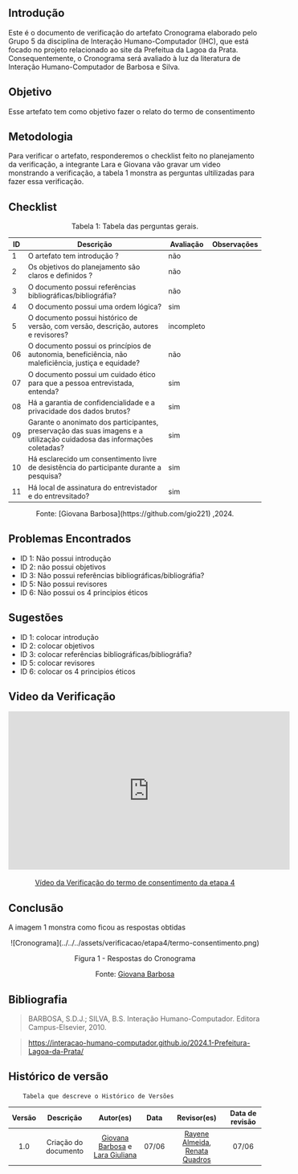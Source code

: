 ## Introdução
Este é o documento de verificação do artefato Cronograma elaborado pelo Grupo 5 da disciplina de Interação Humano-Computador (IHC), que está focado no projeto relacionado ao site da Prefeitua da Lagoa da Prata. Consequentemente, o Cronograma será avaliado à luz da literatura de Interação Humano-Computador de Barbosa e Silva.

## Objetivo 
Esse artefato tem como objetivo fazer o relato do termo de consentimento


## Metodologia
Para verificar o artefato, responderemos o checklist feito no planejamento da verificação, a integrante Lara e Giovana vão gravar um video monstrando a verificação, a tabela 1 monstra as perguntas ultilizadas para fazer essa verificação.

## Checklist

<center>Tabela 1: Tabela das perguntas gerais. </center> 

| ID  | Descrição                                                                 | Avaliação | Observações                              |
|-----|--------------------------------------------------------------------------|-----------|------------------------------------------|
| 1 |  O artefato tem introdução ?  | não  | |
| 2   | Os objetivos do planejamento são claros e definidos ?                      |   não        |                                          |
| 3   | O documento possui referências bibliográficas/bibliográfia?                  |   não        |                                          |
| 4   | O documento possui uma ordem lógica?                  |  sim         |                                          |
| 5   | O documento possui histórico de versão, com versão, descrição, autores e revisores?                  |         incompleto  |                                          |
| 06 | O documento possui os princípios de autonomia, beneficiência, não maleficiência, justiça e equidade?  | não | |
| 07 | O documento possui um cuidado ético para que a pessoa entrevistada, entenda?  | sim | |
| 08 | Há a garantia de confidencialidade e a privacidade dos dados brutos?| sim  | |
| 09 |Garante o anonimato dos participantes, preservação das suas imagens e a utilização cuidadosa das informações coletadas? | sim | |
| 10 | Há esclarecido um consentimento livre de desistência do participante durante a pesquisa? |sim   | |
| 11 | Há local de assinatura do entrevistador e do entrevsitado? |sim  | |

<center>Fonte: [Giovana Barbosa](https://github.com/gio221) ,2024.</center>

## Problemas Encontrados

* ID 1: Não possui introdução
* ID 2: não possui objetivos
* ID 3: Não possui referências bibliográficas/bibliográfia?   
* ID 5: Não possui revisores
* ID 6: Não possui os 4 principios éticos

## Sugestões

* ID 1: colocar introdução
* ID 2: colocar objetivos
* ID 3: colocar referências bibliográficas/bibliográfia?   
* ID 5: colocar revisores
* ID 6: colocar os 4 principios éticos

## Video da Verificação

<p style="text-align: center"><iframe width="560" height="315" src="https://www.youtube.com/embed/3OxI1PUyNLk  " title="YouTube video player" frameborder="0" allow="accelerometer; autoplay; clipboard-write; encrypted-media; gyroscope; picture-in-picture; web-share" referrerpolicy="strict-origin-when-cross-origin" allowfullscreen></iframe></p>
<p style="text-align: center"><a href="https://youtu.be/3OxI1PUyNLk " target="blanket">Vídeo da Verificação do termo de consentimento da etapa 4</a></p>

## Conclusão
A imagem 1 monstra como ficou as respostas obtidas
<center>
![Cronograma](../../../assets/verificacao/etapa4/termo-consentimento.png)
<div align="center">
<p> Figura 1 - Respostas do Cronograma </p>
 <center>  <p>Fonte: <a href="https://github.com/gio221">Giovana Barbosa</a></p></center>     
</div></center>


## Bibliografia
> BARBOSA, S.D.J.; SILVA, B.S. Interação Humano-Computador. Editora Campus-Elsevier, 2010.

>  https://interacao-humano-computador.github.io/2024.1-Prefeitura-Lagoa-da-Prata/


## Histórico de versão
        Tabela que descreve o Histórico de Versões
|     Versão       |     Descrição      |      Autor(es)      | Data           |  Revisor(es)          |Data de revisão|
| :----------------------------------------------------------: | :-------------------------------: | :-------------------------------------------------: | :-------------------------------: |  :-------------------------------: | :-------------------------------: |
|1.0|Criação do documento|[Giovana Barbosa](https://github.com/gio221) e [Lara Giuliana](https://github.com/gravelylara)  | 07/06| [Rayene Almeida](https://github.com/rayenealmeida), [Renata Quadros](https://github.com/Renatinha28)  | 07/06 |
